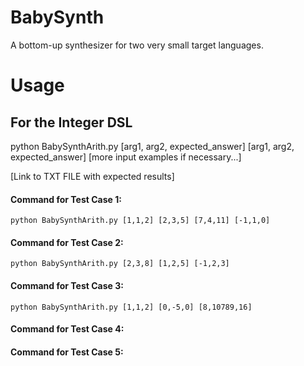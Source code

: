 # BabySynth
A bottom-up synthesizer for two very small target languages.

# Usage
## For the Integer DSL
python BabySynthArith.py [arg1, arg2, expected_answer] [arg1, arg2, expected_answer] [more input examples if necessary...]


[Link to TXT FILE with expected results]

#### Command for Test Case 1:
`python BabySynthArith.py [1,1,2] [2,3,5] [7,4,11] [-1,1,0]`

#### Command for Test Case 2:
`python BabySynthArith.py [2,3,8] [1,2,5] [-1,2,3]`

#### Command for Test Case 3:
`python BabySynthArith.py [1,1,2] [0,-5,0] [8,10789,16]`

#### Command for Test Case 4:

#### Command for Test Case 5:
